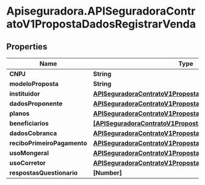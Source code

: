 # Apiseguradora.APISeguradoraContratoV1PropostaDadosRegistrarVenda

## Properties
Name | Type | Description | Notes
------------ | ------------- | ------------- | -------------
**CNPJ** | **String** |  | [optional] 
**modeloProposta** | **String** |  | [optional] 
**instituidor** | [**APISeguradoraContratoV1PropostaInstituidor**](APISeguradoraContratoV1PropostaInstituidor.md) |  | [optional] 
**dadosProponente** | [**APISeguradoraContratoV1PropostaDadosProponente**](APISeguradoraContratoV1PropostaDadosProponente.md) |  | [optional] 
**planos** | [**APISeguradoraContratoV1PropostaPlanos**](APISeguradoraContratoV1PropostaPlanos.md) |  | [optional] 
**beneficiarios** | [**[APISeguradoraContratoV1PropostaBeneficiario]**](APISeguradoraContratoV1PropostaBeneficiario.md) |  | [optional] 
**dadosCobranca** | [**APISeguradoraContratoV1PropostaDadosCobranca**](APISeguradoraContratoV1PropostaDadosCobranca.md) |  | [optional] 
**reciboPrimeiroPagamento** | [**APISeguradoraContratoV1PropostaReciboPrimeiroPagamento**](APISeguradoraContratoV1PropostaReciboPrimeiroPagamento.md) |  | [optional] 
**usoMongeral** | [**APISeguradoraContratoV1PropostaUsoMongeral**](APISeguradoraContratoV1PropostaUsoMongeral.md) |  | [optional] 
**usoCorretor** | [**APISeguradoraContratoV1PropostaUsoCorretor**](APISeguradoraContratoV1PropostaUsoCorretor.md) |  | [optional] 
**respostasQuestionario** | **[Number]** |  | [optional] 


